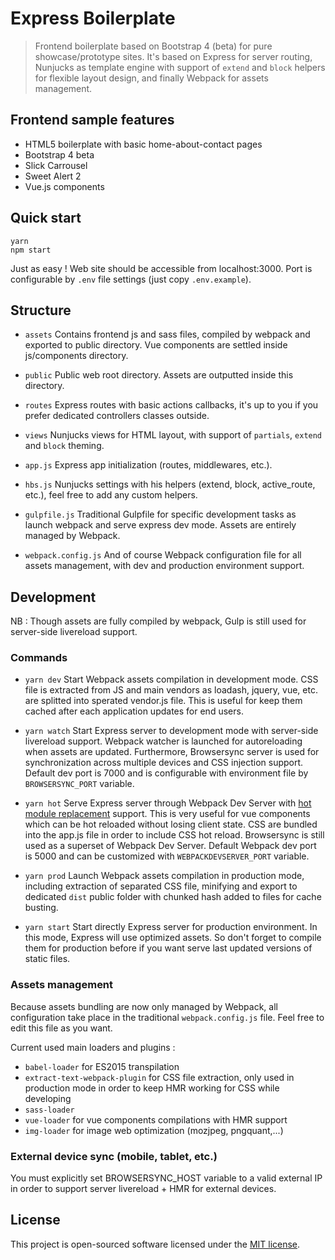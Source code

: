 # Express Boilerplate

> Frontend boilerplate based on Bootstrap 4 (beta) for pure showcase/prototype sites. It's based on Express for server routing, Nunjucks as template engine with support of `extend` and `block` helpers for flexible layout design, and finally Webpack for assets management.

## Frontend sample features

* HTML5 boilerplate with basic home-about-contact pages
* Bootstrap 4 beta
* Slick Carrousel
* Sweet Alert 2
* Vue.js components

## Quick start

```shell
yarn
npm start
```

Just as easy !
Web site should be accessible from localhost:3000.
Port is configurable by `.env` file settings (just copy `.env.example`).

## Structure

* `assets`
Contains frontend js and sass files, compiled by webpack and exported to public directory. Vue components are settled inside js/components directory.

* `public`
Public web root directory. Assets are outputted inside this directory.

* `routes`
Express routes with basic actions callbacks, it's up to you if you prefer dedicated controllers classes outside.

* `views`
Nunjucks views for HTML layout, with support of `partials`, `extend` and `block` theming.

* `app.js`
Express app initialization (routes, middlewares, etc.).

* `hbs.js`
Nunjucks settings with his helpers (extend, block, active_route, etc.), feel free to add any custom helpers.

* `gulpfile.js`
Traditional Gulpfile for specific development tasks as launch webpack and serve express dev mode. Assets are entirely managed by Webpack.

* `webpack.config.js`
And of course Webpack configuration file for all assets management, with dev and production environment support.

## Development

NB : Though assets are fully compiled by webpack, Gulp is still used for server-side livereload support.

### Commands

* `yarn dev`
Start Webpack assets compilation in development mode. CSS file is extracted from JS and main vendors as loadash, jquery, vue, etc. are splitted into sperated vendor.js file. This is useful for keep them cached after each application updates for end users.

* `yarn watch`
Start Express server to development mode with server-side livereload support. Webpack watcher is launched for autoreloading when assets are updated.
Furthermore, Browsersync server is used for synchronization across multiple devices and CSS injection support. Default dev port is 7000 and is configurable with environment file by `BROWSERSYNC_PORT` variable.

* `yarn hot`
Serve Express server through Webpack Dev Server with [hot module replacement](https://webpack.js.org/concepts/hot-module-replacement/) support. This is very useful for vue components which can be hot reloaded without losing client state.
CSS are bundled into the app.js file in order to include CSS hot reload. Browsersync is still used as a superset of Webpack Dev Server. Default Webpack dev port is 5000 and can be customized with `WEBPACKDEVSERVER_PORT` variable.

* `yarn prod`
Launch Webpack assets compilation in production mode, including extraction of separated CSS file, minifying and export to dedicated `dist` public folder with chunked hash added to files for cache busting.

* `yarn start`
Start directly Express server for production environment. In this mode, Express will use optimized assets. So don't forget to compile them for production before if you want serve last updated versions of static files.

### Assets management

Because assets bundling are now only managed by Webpack, all configuration take place in the traditional `webpack.config.js` file. Feel free to edit this file as you want.

Current used main loaders and plugins :
* `babel-loader` for ES2015 transpilation
* `extract-text-webpack-plugin` for CSS file extraction, only used in production mode in order to keep HMR working for CSS while developing
* `sass-loader`
* `vue-loader` for vue components compilations with HMR support
* `img-loader` for image web optimization (mozjpeg, pngquant,...)

### External device sync (mobile, tablet, etc.)

You must explicitly set BROWSERSYNC_HOST variable to a valid external IP in order to support server livereload + HMR for external devices.

## License

This project is open-sourced software licensed under the [MIT license](https://adr1enbe4udou1n.mit-license.org).
